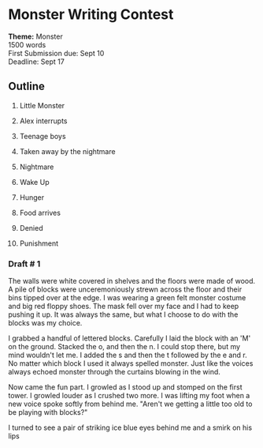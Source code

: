 # Monster Writing Contest
**Theme:** Monster  
1500 words  
First Submission due: Sept 10  
Deadline: Sept 17  

## Outline

1. Little Monster
2. Alex interrupts
3. Teenage boys
4. Taken away by the nightmare
5. Nightmare
6. Wake Up

7. Hunger
8.  Food arrives
9. Denied
10. Punishment 

### Draft # 1
The walls were white covered in shelves and the floors were made of wood.  A pile of blocks were unceremoniously strewn across the floor and their bins tipped over at the edge.  I was wearing a green felt monster costume and big red floppy shoes.  The mask fell over my face and I had to keep pushing it up.  It was always the same, but what I choose to do with the blocks was my choice. 

I grabbed a handful of lettered blocks.   Carefully I laid the block with an 'M' on the ground.  Stacked the o, and then the n.  I could stop there, but my mind wouldn't let me.  I added the s and then the t followed by the e and r.  No matter which block I used it always spelled monster.  Just like the voices always echoed monster through the curtains blowing in the wind.

Now came the fun part.  I growled as I stood up and stomped on the first tower.  I growled louder as I crushed two more.  I was lifting my foot when a new voice spoke softly from behind me.  "Aren't we getting a little too old to be playing with blocks?" 

I turned to see a pair of striking ice blue eyes behind me and a smirk on his lips



<!--stackedit_data:
eyJoaXN0b3J5IjpbLTQ5NDMwMjIzNCwtMTQ4MjIxNzQzLDY3Mj
IyMDM4NywtNjM5Mjk3NjU3LC0zNjE5NTYxMDUsLTEzOTU3ODkw
MzQsMTc4ODYwODIzMl19
-->